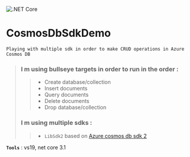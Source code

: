![.NET Core](https://github.com/aimenux/CosmosDbSdkDemo/workflows/.NET%20Core/badge.svg)
# CosmosDbSdkDemo
```
Playing with multiple sdk in order to make CRUD operations in Azure Cosmos DB
```

> ### I m using bullseye targets in order to run in the order :
>>
>> - Create database/collection
>> - Insert documents
>> - Query documents
>> - Delete documents
>> - Drop database/collection
>>
> ### I m using multiple sdks :
>>
>> - `LibSdk2` based on [Azure cosmos db sdk 2](https://github.com/Azure/azure-cosmos-dotnet-v2)

**`Tools`** : vs19, net core 3.1